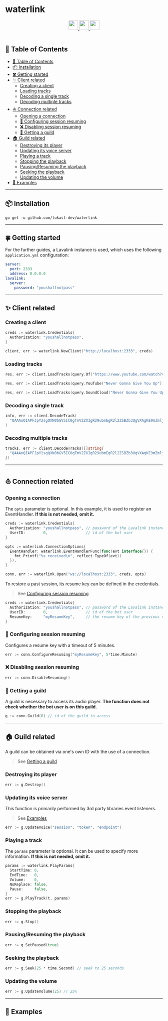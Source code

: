 # waterlink

<div align="center">
  <a href="https://golang.org/">
    <img
      src="https://img.shields.io/badge/Written%20in-Go-%23EF4041?style=for-the-badge"
      height="30"
    />
  </a>
  <a href="https://pkg.go.dev/github.com/lukasl-dev/waterlink">
    <img
      src="https://img.shields.io/badge/godoc-reference-5272B4.svg?style=for-the-badge"
      height="30"
    />
  </a>
  <a href="https://goreportcard.com/report/github.com/lukasl-dev/waterlink">
    <img
      src="https://goreportcard.com/badge/github.com/lukasl-dev/waterlink?style=for-the-badge"
      height="30"
    />
  </a>
</div>

<br />

## 📖 Table of Contents

- [📖 Table of Contents](#-table-of-contents)
- [📦 Installation](#-installation)
- [🍀 Getting started](#-getting-started)
- [✨ Client related](#-client-related)
  - [Creating a client](#creating-a-client)
  - [Loading tracks](#loading-tracks)
  - [Decoding a single track](#decoding-a-single-track)
  - [Decoding multiple tracks](#decoding-multiple-tracks)
- [⛵ Connection related](#-connection-related)
  - [Opening a connection](#opening-a-connection)
  - [🦷 Configuring session resuming](#-configuring-session-resuming)
  - [❌ Disabling session resuming](#-disabling-session-resuming)
  - [📜 Getting a guild](#-getting-a-guild)
- [🏠 Guild related](#-guild-related)
  - [Destroying its player](#destroying-its-player)
  - [Updating its voice server](#updating-its-voice-server)
  - [Playing a track](#playing-a-track)
  - [Stopping the playback](#stopping-the-playback)
  - [Pausing/Resuming the playback](#pausingresuming-the-playback)
  - [Seeking the playback](#seeking-the-playback)
  - [Updating the volume](#updating-the-volume)
- [📂 Examples](#-examples)

---

## 📦 Installation

```shell
go get -u github.com/lukasl-dev/waterlink
```

---

## 🍀 Getting started

For the further guides, a Lavalink instance is used, which uses the following `application.yml` configuration:

```yml
server:
  port: 2333
  address: 0.0.0.0
lavalink:
  server:
    password: "youshallnotpass"
```

---

## ✨ Client related

### Creating a client

```go
creds := waterlink.Credentials{
  Authorization: "youshallnotpass",
}

client, err := waterlink.NewClient("http://localhost:2333", creds)
```

### Loading tracks

```go
res, err := client.LoadTracks(query.Of("https://www.youtube.com/watch?v=dQw4w9WgXcQ"))
```

```go
res, err := client.LoadTracks(query.YouTube("Never Gonna Give You Up"))
```

```go
res, err := client.LoadTracks(query.SoundCloud("Never Gonna Give You Up"))
```

### Decoding a single track

```go
info, err := client.DecodeTrack(
  "QAAAoQIAPFJpY2sgQXN0bGV5IC0gTmV2ZXIgR29ubmEgR2l2ZSBZb3UgVXAgKE9mZmljaWFsIE11c2ljIFZpZGVvKQALUmljayBBc3RsZXkAAAAAAANACAALZFF3NHc5V2dYY1EAAQAraHR0cHM6Ly93d3cueW91dHViZS5jb20vd2F0Y2g/dj1kUXc0dzlXZ1hjUQAHeW91dHViZQAAAAAAAAAA",
)
```

### Decoding multiple tracks

```go
tracks, err := client.DecodeTracks([]string{
  "QAAAoQIAPFJpY2sgQXN0bGV5IC0gTmV2ZXIgR29ubmEgR2l2ZSBZb3UgVXAgKE9mZmljaWFsIE11c2ljIFZpZGVvKQALUmljayBBc3RsZXkAAAAAAANACAALZFF3NHc5V2dYY1EAAQAraHR0cHM6Ly93d3cueW91dHViZS5jb20vd2F0Y2g/dj1kUXc0dzlXZ1hjUQAHeW91dHViZQAAAAAAAAAA",
})
```

---

## ⛵ Connection related

### Opening a connection

The `opts` parameter is optional. In this example, it is used to register an EventHandler. **If this is not needed, omit it.**

```go
creds := waterlink.Credentials{
  Authorization: "youshallnotpass", // password of the Lavalink instance
  UserID:        0,                 // id of the bot user
}

opts := waterlink.ConnectionOptions{
  EventHandler: waterlink.EventHandlerFunc(func(evt interface{}) {
    fmt.Printf("%s received\n", reflect.TypeOf(evt))
  }),
}

conn, err := waterlink.Open("ws://localhost:2333", creds, opts)
```

To restore a past session, its resume key can be defined in the credentials.

> See  [Configuring session resuming](#-configuring-session-resuming)

```go
creds := waterlink.Credentials{
  Authorization: "youshallnotpass", // password of the Lavalink instance
  UserID:        0,                 // id of the bot user
  ResumeKey:     "myResumeKey",     // the resume key of the previous session
}
```

### 🦷 Configuring session resuming

Configures a resume key with a timeout of 5 minutes.

```go
err := conn.ConfigureResuming("myResumeKey", 5*time.Minute)
```

### ❌ Disabling session resuming

```go
err := conn.DisableResuming()
```

### 📜 Getting a guild

A guild is necessary to access its audio player. **The function does not check whether the bot user is on this guild.**

```go
g := conn.Guild(0) // id of the guild to access
```

---

## 🏠 Guild related

A guild can be obtained via one's own ID with the use of a connection.

> See [Getting a guild](#-getting-a-guild)

### Destroying its player

```go
err := g.Destroy()
```

### Updating its voice server

This function is primarily performed by 3rd party libraries event listeners.

> See [Examples](#-examples)

```go
err := g.UpdateVoice("session", "token", "endpoint")
```

### Playing a track

The `params` parameter is optional. It can be used to specify more information. **If this is not needed, omit it.**

```go
params := waterlink.PlayParams{
  StartTime: 0,
  EndTime:   0,
  Volume:    0,
  NoReplace: false,
  Pause:     false,
}
err := g.PlayTrack(t, params)
```

### Stopping the playback

```go
err := g.Stop()
```

### Pausing/Resuming the playback

```go
err := g.SetPaused(true)
```

### Seeking the playback

```go
err := g.Seek(25 * time.Second) // seek to 25 seconds
```

### Updating the volume

```go
err := g.UpdateVolume(25) // 25%
```

---

## 📂 Examples
